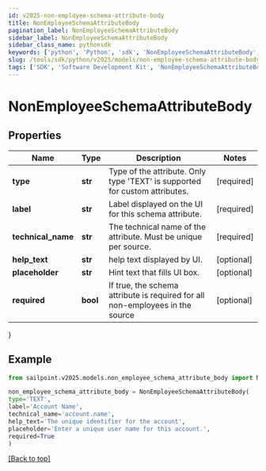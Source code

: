 ```yaml
---
id: v2025-non-employee-schema-attribute-body
title: NonEmployeeSchemaAttributeBody
pagination_label: NonEmployeeSchemaAttributeBody
sidebar_label: NonEmployeeSchemaAttributeBody
sidebar_class_name: pythonsdk
keywords: ['python', 'Python', 'sdk', 'NonEmployeeSchemaAttributeBody', 'V2025NonEmployeeSchemaAttributeBody'] 
slug: /tools/sdk/python/v2025/models/non-employee-schema-attribute-body
tags: ['SDK', 'Software Development Kit', 'NonEmployeeSchemaAttributeBody', 'V2025NonEmployeeSchemaAttributeBody']
---
```


# NonEmployeeSchemaAttributeBody


## Properties

Name | Type | Description | Notes
------------ | ------------- | ------------- | -------------
**type** | **str** | Type of the attribute. Only type 'TEXT' is supported for custom attributes. | [required]
**label** | **str** | Label displayed on the UI for this schema attribute. | [required]
**technical_name** | **str** | The technical name of the attribute. Must be unique per source. | [required]
**help_text** | **str** | help text displayed by UI. | [optional] 
**placeholder** | **str** | Hint text that fills UI box. | [optional] 
**required** | **bool** | If true, the schema attribute is required for all non-employees in the source | [optional] 
}

## Example

```python
from sailpoint.v2025.models.non_employee_schema_attribute_body import NonEmployeeSchemaAttributeBody

non_employee_schema_attribute_body = NonEmployeeSchemaAttributeBody(
type='TEXT',
label='Account Name',
technical_name='account.name',
help_text='The unique identifier for the account',
placeholder='Enter a unique user name for this account.',
required=True
)

```
[[Back to top]](#) 

